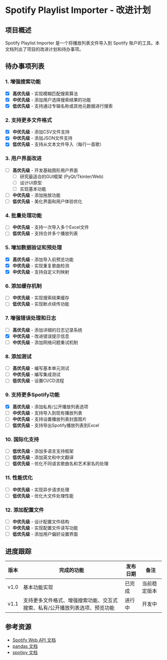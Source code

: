 # Spotify Playlist Importer - 改进计划

## 项目概述
Spotify Playlist Importer 是一个将播放列表文件导入到 Spotify 账户的工具。本文档列出了项目的改进计划和待办事项。

## 待办事项列表

### 1. 增强搜索功能
- [x] **高优先级** - 实现模糊匹配搜索算法
- [x] **中优先级** - 添加用户选择搜索结果的功能
- [x] **低优先级** - 支持通过专辑名称或其他元数据进行搜索

### 2. 支持更多文件格式
- [x] **中优先级** - 添加CSV文件支持
- [x] **中优先级** - 添加JSON文件支持
- [x] **低优先级** - 支持从文本文件导入（每行一首歌）

### 3. 用户界面改进
- [ ] **高优先级** - 开发基础图形用户界面
  - [ ] 研究最适合的GUI框架 (PyQt/Tkinter/Web)
  - [ ] 设计UI原型
  - [ ] 实现基本功能
- [ ] **中优先级** - 添加拖放功能
- [ ] **低优先级** - 美化界面和用户体验优化

### 4. 批量处理功能
- [ ] **中优先级** - 支持一次导入多个Excel文件
- [ ] **低优先级** - 支持合并多个播放列表

### 5. 增加数据验证和预处理
- [x] **高优先级** - 添加导入前预览功能
- [x] **中优先级** - 实现重复歌曲检测
- [x] **中优先级** - 支持自定义列映射

### 6. 添加缓存机制
- [ ] **中优先级** - 实现搜索结果缓存
- [ ] **低优先级** - 实现断点续传功能

### 7. 增强错误处理和日志
- [ ] **高优先级** - 添加详细的日志记录系统
- [x] **中优先级** - 改进错误提示信息
- [ ] **中优先级** - 添加网络问题重试机制

### 8. 添加测试
- [ ] **高优先级** - 编写基本单元测试
- [ ] **中优先级** - 编写集成测试
- [ ] **低优先级** - 设置CI/CD流程

### 9. 支持更多Spotify功能
- [x] **高优先级** - 添加私有/公开播放列表选项
- [ ] **中优先级** - 支持导入到现有播放列表
- [ ] **中优先级** - 支持设置播放列表封面图片
- [ ] **低优先级** - 支持导出Spotify播放列表到Excel

### 10. 国际化支持
- [ ] **低优先级** - 添加多语言支持框架
- [ ] **低优先级** - 添加英文和中文翻译
- [ ] **低优先级** - 优化不同语言歌曲名和艺术家名的处理

### 11. 性能优化
- [ ] **中优先级** - 实现异步请求处理
- [ ] **低优先级** - 优化大文件处理性能

### 12. 添加配置文件
- [ ] **中优先级** - 设计配置文件结构
- [ ] **中优先级** - 实现配置文件读写功能
- [ ] **低优先级** - 添加用户偏好设置界面

## 进度跟踪

| 版本 | 完成的功能                                                                  | 发布日期 | 备注         |
| ---- | --------------------------------------------------------------------------- | -------- | ------------ |
| v1.0 | 基本功能实现                                                                | 已完成   | 当前稳定版本 |
| v1.1 | 支持更多文件格式、增强搜索功能、交互式搜索、私有/公开播放列表选项、预览功能 | 进行中   | 开发中       |

## 参考资源
- [Spotify Web API 文档](https://developer.spotify.com/documentation/web-api/)
- [pandas 文档](https://pandas.pydata.org/docs/)
- [spotipy 文档](https://spotipy.readthedocs.io/)

